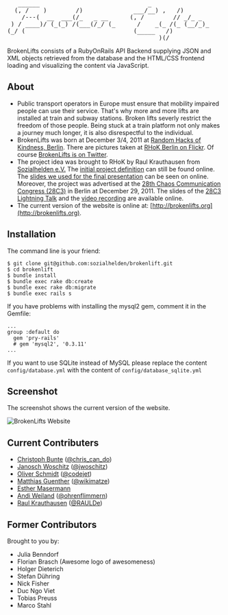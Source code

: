 <pre>   ______                              _
  (, /    )        /)              ___/__) ,   /)
    /---(  __  ___(/_   _ __      (, /        // _/_ _
 ) / ____)/ (_(_) /(___(/_/ (_      /    _(_ /(_ (__/_)_
(_/ (                              (_____   /)
                                          )(/
</pre>

BrokenLifts consists of a RubyOnRails API Backend supplying JSON and XML objects retrieved from
the database and the HTML/CSS frontend loading and visualizing the content via JavaScript.


## About

- Public transport operators in Europe must ensure that mobility impaired
  people can use their service. That's why more and more lifts are
  installed at train and subway stations. Broken lifts severly restrict
  the freedom of those people. Being stuck at a train platform not only
  makes a journey much longer, it is also disrespectful to the individual.
- BrokenLifts was born at December 3/4, 2011 at
  [Random Hacks of Kindness, Berlin](http://www.rhok.org/event/berlin-germany). There are pictures taken at
  [RHoK Berlin on Flickr](http://www.flickr.com/photos/tags/rhokbln/). Of course
  [BrokenLifts is on Twitter](https://twitter.com/#!/brokenlifts).
- The project idea was brought to RHoK by Raul Krauthausen from
  [Sozialhelden e.V.](http://sozialhelden.de) The [initial project
  definition](http://www.rhok.org/problems/brokenelevatorsinfo-%E2%80%93-push-faulty-elevators-next-level-public-awareness-deen)
  can still be found online. The
  [slides we used for the final presentation](https://docs.google.com/present/view?id=dds3dksj_407fgx7mchk)
  can be seen on online. Moreover, the project was advertised at the [28th Chaos Communication
  Congress (28C3)](http://events.ccc.de/congress/2011/wiki/Welcome) in Berlin at December 29, 2011. The slides of the
  [28C3 Lightning Talk](http://www.scribd.com/doc/76810936/BrokenLifts) and the
  [video recording](http://youtu.be/JUPMVI5rnOI) are available online.
- The current version of the website is online at: [http://brokenlifts.org](http://brokenlifts.org).


## Installation
The command line is your friend:


    $ git clone git@github.com:sozialhelden/brokenlift.git
    $ cd brokenlift
    $ bundle install
    $ bundle exec rake db:create
    $ bundle exec rake db:migrate
    $ bundle exec rails s


If you have problems with installing the mysql2 gem, comment it in the Gemfile:


    ...
    group :default do
      gem 'pry-rails'
      # gem 'mysql2', '0.3.11'
    ...


If you want to use SQLite instead of MySQL please replace the content `config/database.yml` with the
content of `config/database_sqlite.yml`


## Screenshot

The screenshot shows the current version of the website.

![BrokenLifts Website](https://github.com/sozialhelden/brokenlift/raw/master/screenshot.png "BrokenLifts Website")


## Current Contributers

- [Christoph Bunte](http://www.christophbuente.de/ "Christoph Bunte") ([@chris\_can\_do](https://twitter.com/#!/chris_can_do/ "@chris_can_do"))
- [Janosch Woschitz](http://janosch.woschitz.org/ "Janosch Woschitz") ([@jwoschitz](https://twitter.com/#!/jwoschitz "@jwoschitz"))
- [Oliver Schmidt](http://www.thecodejet.de/blog/ "Oliver Schmidt") ([@codejet](https://twitter.com/#!/codejet "@codejet"))
- [Matthias Guenther](http://wikimatze.de "Matthias Guenther") ([@wikimatze](https://twitter.com/#!/wikimatze "@wikimatze"))
- [Esther Masermann](http://www.esther-masemann.com/ "Esther Masermann")
- [Andi Weiland](http://www.ohrenflimmern.de/ "Andi Weiland") ([@ohrenflimmern](https://twitter.com/#!/ohrenflimmern "@ohrenflimmern"))
- [Raul Krauthausen](http://raul.de/ "Raul Krauthausen") ([@RAULDe](https://twitter.com/#!/RAULde "@RAULDe"))


## Former Contributors

Brought to you by:

- Julia Benndorf
- Florian Brasch (Awesome logo of awesomeness)
- Holger Dieterich
- Stefan Dühring
- Nick Fisher
- Duc Ngo Viet
- Tobias Preuss
- Marco Stahl

